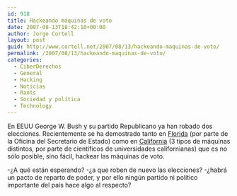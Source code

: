 ```yaml
---
id: 918
title: Hackeando máquinas de voto
date: 2007-08-13T18:42:10+00:00
author: Jorge Cortell
layout: post
guid: http://www.cortell.net/2007/08/13/hackeando-maquinas-de-voto/
permalink: /2007/08/13/hackeando-maquinas-de-voto/
categories:
  - CiberDerechos
  - General
  - Hacking
  - Noticias
  - Rants
  - Sociedad y polí­tica
  - Technology
---
```

En EEUU George W. Bush y su partido Republicano ya han robado dos elecciones. Recientemente se ha demostrado tanto en <a title="Miami Herald" target="_blank" href="http://www.miamiherald.com/459/story/188439.html">Florida</a> (por parte de la Oficina del Secretario de Estado) como en <a title="NY Times" target="_blank" href="http://www.nytimes.com/2007/07/28/us/28vote.html">California</a> (3 tipos de máquinas distintos, por parte de cientí­ficos de universidades californianas) que es no sólo posible, sino fácil, hackear las máquinas de voto.

-¿A qué están esperando? -¿a que roben de nuevo las elecciones? -¿habrá un pacto de reparto de poder, y por ello ningún partido ni polí­tico importante del paí­s hace algo al respecto?
